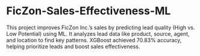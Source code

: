 # FicZon-Sales-Effectiveness-ML
This project improves FicZon Inc.’s sales by predicting lead quality (High vs. Low Potential) using ML. It analyzes lead data like product, source, agent, and location to find key patterns. XGBoost achieved 70.83% accuracy, helping prioritize leads and boost sales effectiveness.

